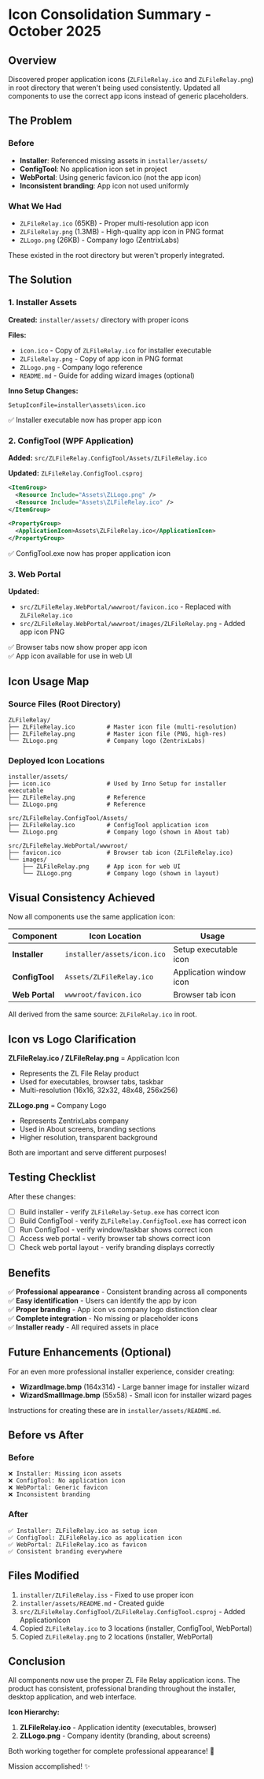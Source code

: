 # Icon Consolidation Summary - October 2025

## Overview
Discovered proper application icons (`ZLFileRelay.ico` and `ZLFileRelay.png`) in root directory that weren't being used consistently. Updated all components to use the correct app icons instead of generic placeholders.

## The Problem

### Before
- **Installer**: Referenced missing assets in `installer/assets/`
- **ConfigTool**: No application icon set in project
- **WebPortal**: Using generic favicon.ico (not the app icon)
- **Inconsistent branding**: App icon not used uniformly

### What We Had
- `ZLFileRelay.ico` (65KB) - Proper multi-resolution app icon
- `ZLFileRelay.png` (1.3MB) - High-quality app icon in PNG format
- `ZLLogo.png` (26KB) - Company logo (ZentrixLabs)

These existed in the root directory but weren't properly integrated.

## The Solution

### 1. Installer Assets
**Created:** `installer/assets/` directory with proper icons

**Files:**
- `icon.ico` - Copy of `ZLFileRelay.ico` for installer executable
- `ZLFileRelay.png` - Copy of app icon in PNG format
- `ZLLogo.png` - Company logo reference
- `README.md` - Guide for adding wizard images (optional)

**Inno Setup Changes:**
```iss
SetupIconFile=installer\assets\icon.ico
```
✅ Installer executable now has proper app icon

### 2. ConfigTool (WPF Application)
**Added:** `src/ZLFileRelay.ConfigTool/Assets/ZLFileRelay.ico`

**Updated:** `ZLFileRelay.ConfigTool.csproj`
```xml
<ItemGroup>
  <Resource Include="Assets\ZLLogo.png" />
  <Resource Include="Assets\ZLFileRelay.ico" />
</ItemGroup>

<PropertyGroup>
  <ApplicationIcon>Assets\ZLFileRelay.ico</ApplicationIcon>
</PropertyGroup>
```
✅ ConfigTool.exe now has proper application icon

### 3. Web Portal
**Updated:**
- `src/ZLFileRelay.WebPortal/wwwroot/favicon.ico` - Replaced with `ZLFileRelay.ico`
- `src/ZLFileRelay.WebPortal/wwwroot/images/ZLFileRelay.png` - Added app icon PNG

✅ Browser tabs now show proper app icon  
✅ App icon available for use in web UI

## Icon Usage Map

### Source Files (Root Directory)
```
ZLFileRelay/
├── ZLFileRelay.ico         # Master icon file (multi-resolution)
├── ZLFileRelay.png         # Master icon file (PNG, high-res)
└── ZLLogo.png              # Company logo (ZentrixLabs)
```

### Deployed Icon Locations
```
installer/assets/
├── icon.ico                # Used by Inno Setup for installer executable
├── ZLFileRelay.png         # Reference
└── ZLLogo.png              # Reference

src/ZLFileRelay.ConfigTool/Assets/
├── ZLFileRelay.ico         # ConfigTool application icon
└── ZLLogo.png              # Company logo (shown in About tab)

src/ZLFileRelay.WebPortal/wwwroot/
├── favicon.ico             # Browser tab icon (ZLFileRelay.ico)
└── images/
    ├── ZLFileRelay.png     # App icon for web UI
    └── ZLLogo.png          # Company logo (shown in layout)
```

## Visual Consistency Achieved

Now all components use the same application icon:

| Component | Icon Location | Usage |
|-----------|---------------|-------|
| **Installer** | `installer/assets/icon.ico` | Setup executable icon |
| **ConfigTool** | `Assets/ZLFileRelay.ico` | Application window icon |
| **Web Portal** | `wwwroot/favicon.ico` | Browser tab icon |

All derived from the same source: `ZLFileRelay.ico` in root.

## Icon vs Logo Clarification

**ZLFileRelay.ico / ZLFileRelay.png** = Application Icon
- Represents the ZL File Relay product
- Used for executables, browser tabs, taskbar
- Multi-resolution (16x16, 32x32, 48x48, 256x256)

**ZLLogo.png** = Company Logo
- Represents ZentrixLabs company
- Used in About screens, branding sections
- Higher resolution, transparent background

Both are important and serve different purposes!

## Testing Checklist

After these changes:
- [ ] Build installer - verify `ZLFileRelay-Setup.exe` has correct icon
- [ ] Build ConfigTool - verify `ZLFileRelay.ConfigTool.exe` has correct icon
- [ ] Run ConfigTool - verify window/taskbar shows correct icon
- [ ] Access web portal - verify browser tab shows correct icon
- [ ] Check web portal layout - verify branding displays correctly

## Benefits

✅ **Professional appearance** - Consistent branding across all components  
✅ **Easy identification** - Users can identify the app by icon  
✅ **Proper branding** - App icon vs company logo distinction clear  
✅ **Complete integration** - No missing or placeholder icons  
✅ **Installer ready** - All required assets in place  

## Future Enhancements (Optional)

For an even more professional installer experience, consider creating:
- **WizardImage.bmp** (164x314) - Large banner image for installer wizard
- **WizardSmallImage.bmp** (55x58) - Small icon for installer wizard pages

Instructions for creating these are in `installer/assets/README.md`.

## Before vs After

### Before
```
❌ Installer: Missing icon assets
❌ ConfigTool: No application icon
❌ WebPortal: Generic favicon
❌ Inconsistent branding
```

### After
```
✅ Installer: ZLFileRelay.ico as setup icon
✅ ConfigTool: ZLFileRelay.ico as application icon  
✅ WebPortal: ZLFileRelay.ico as favicon
✅ Consistent branding everywhere
```

## Files Modified

1. `installer/ZLFileRelay.iss` - Fixed to use proper icon
2. `installer/assets/README.md` - Created guide
3. `src/ZLFileRelay.ConfigTool/ZLFileRelay.ConfigTool.csproj` - Added ApplicationIcon
4. Copied `ZLFileRelay.ico` to 3 locations (installer, ConfigTool, WebPortal)
5. Copied `ZLFileRelay.png` to 2 locations (installer, WebPortal)

## Conclusion

All components now use the proper ZL File Relay application icons. The product has consistent, professional branding throughout the installer, desktop application, and web interface.

**Icon Hierarchy:**
1. **ZLFileRelay.ico** - Application identity (executables, browser)
2. **ZLLogo.png** - Company identity (branding, about screens)

Both working together for complete professional appearance! 🎨

Mission accomplished! ✨

